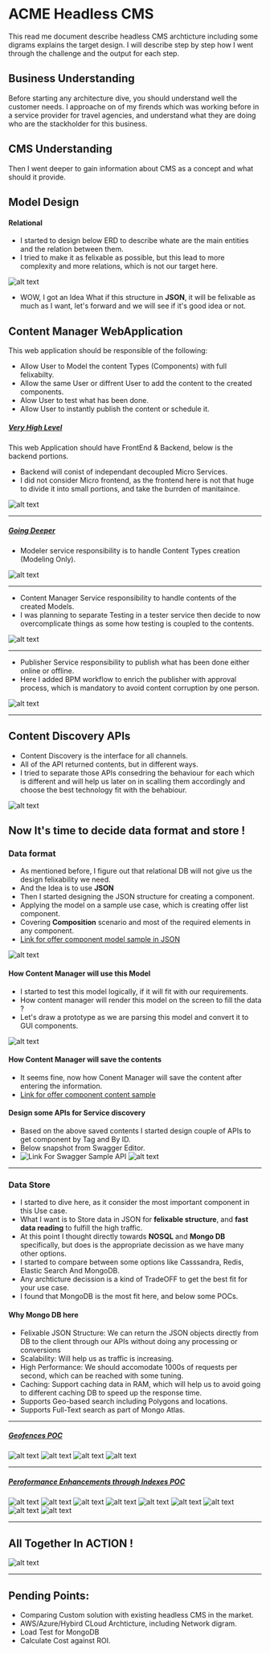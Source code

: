 # ACME Headless CMS
This read me document describe headless CMS archticture including some digrams explains the target design.
I will describe step by step how I went through the challenge and the output for each step.

## Business Understanding
Before starting any architecture dive, you should understand well the customer needs.
I approache on of my firends which was working before in a service provider for travel agencies, and understand what they are doing who are the stackholder for this business.

## CMS Understanding
Then I went deeper to gain information about CMS as a concept and what should it provide.

## Model Design
#### Relational
- I started to design below ERD to describe whate are the main entities and the relation between them.
- I tried to make it as felixable as possible, but this lead to more complexity and more relations, which is not our target here.

![alt text](https://github.com/ramyhasaan/architecture-challenge/blob/main/artifacts/ERD.png)
- WOW, I got an Idea What if this structure in <b>JSON</b>, it will be felixable as much as I want, let's forward and we will see if it's good idea or not.

## Content Manager WebApplication
This web application should be responsible of the following:
- Allow User to Model the content Types (Components) with full felixabilty.
- Allow the same User or diffrent User to add the content to the created components.
- Alow User to test what has been done.
- Allow User to instantly publish the content or schedule it.

##### <ins>Very High Level</ins>
This web Application should have FrontEnd & Backend, below is the backend portions.
* Backend will conist of independant decoupled Micro Services.
* I did not consider Micro frontend, as the frontend here is not that huge to divide it into small portions, and take the burrden of manitaince.

![alt text](https://github.com/ramyhasaan/architecture-challenge/blob/main/artifacts/CMWA.png)
______________________________________________________________________________________________________________________________________________________________
##### <ins>Going Deeper</ins>
- Modeler service responsibility is to handle Content Types creation (Modeling Only).

![alt text](https://github.com/ramyhasaan/architecture-challenge/blob/main/artifacts/Modeler.png)
______________________________________________________________________________________________________________________________________________________________
- Content Manager Service responsibility to handle contents of the created Models.
- I was planning to separate Testing in a tester service then decide to now overcomplicate things as some how testing is coupled to the contents.

![alt text](https://github.com/ramyhasaan/architecture-challenge/blob/main/artifacts/ContentManager.png)
______________________________________________________________________________________________________________________________________________________________
- Publisher Service responsibility to publish what has been done either online or offline.
- Here I added BPM workflow to enrich the publisher with approval process, which is mandatory to avoid content corruption by one person.

![alt text](https://github.com/ramyhasaan/architecture-challenge/blob/main/artifacts/Publisher.png)
______________________________________________________________________________________________________________________________________________________________
## Content Discovery APIs
- Content Discovery is the interface for all channels.
- All of the API returned contents, but in different ways.
- I tried to separate those APIs consedring the behaviour for each which is different and will help us later on in scalling them accordingly and choose the best technology fit with the behabiour.

![alt text](https://github.com/ramyhasaan/architecture-challenge/blob/main/artifacts/ContentDiscovery2.png)

## Now It's time to decide data format and store !
### Data format
- As mentioned before, I figure out that relational DB will not give us the design felixability we need.
- And the Idea is to use <b>JSON</b>
- Then I started designing the JSON structure for creating a component.
- Applying the model on a sample use case, which is creating offer list component.
- Covering <b>Composition</b> scenario and most of the required elements in any component.
- [Link for offer component model sample in JSON](https://github.com/ramyhasaan/architecture-challenge/blob/main/artifacts/model.json) 

![alt text](https://github.com/ramyhasaan/architecture-challenge/blob/main/artifacts/componentModel.PNG)

#### How Content Manager will use this Model
- I started to test this model logically, if it will fit with our requirements.
- How content manager will render this model on the screen to fill the data ?
- Let's draw a prototype as we are parsing this model and convert it to GUI components.

![alt text](https://github.com/ramyhasaan/architecture-challenge/blob/main/artifacts/CMSGUI.png)

#### How Content Manager will save the contents
- It seems fine, now how Conent Manager will save the content after entering the information.
- [Link for offer component content sample](https://github.com/ramyhasaan/architecture-challenge/blob/main/artifacts/content.json)

#### Design some APIs for Service discovery
- Based on the above saved contents I started design couple of APIs to get component by Tag and By ID.
- Below snapshot from Swagger Editor.
- ![Link For Swagger Sample API](https://github.com/ramyhasaan/architecture-challenge/blob/main/artifacts/componentsInquiryAPI.yaml)
![alt text](https://github.com/ramyhasaan/architecture-challenge/blob/main/artifacts/componentsInquirySwagger.PNG)

______________________________________________________________________________________________________________________________________________________________

### Data Store
- I started to dive here, as it consider the most important component in this Use case.
- What I want is to Store data in JSON for <b>felixable structure</b>, and <b>fast data reading</b> to fulfill the high traffic.
- At this point I thought directly towards <b>NOSQL</b> and <b>Mongo DB</b> specifically, but does is the appropriate decission as we have many other options.
- I started to compare between some options like Casssandra, Redis, Elastic Search And MongoDB.
- Any archticture decission is a kind of TradeOFF to get the best fit for your use case.
- I found that MongoDB is the most fit here, and below some POCs.

#### Why Mongo DB here
- Felixable JSON Structure: We can return the JSON objects directly from DB to the client through our APIs without doing any processing or conversions
- Scalability: Will help us as traffic is increasing.
- High Performance: We should accomodate 1000s of requests per second, which can be reached with some tuning.
- Caching: Support caching data in RAM, which will help us to avoid going to different caching DB to speed up the response time.
- Supports Geo-based search including Polygons and locations.
- Supports Full-Text search as part of Mongo Atlas.
______________________________________________________________________________________________________________________________________________________________
##### <ins>Geofences POC</ins>
![alt text](https://github.com/ramyhasaan/architecture-challenge/blob/main/artifacts/mongodb/importgeo.PNG)
![alt text](https://github.com/ramyhasaan/architecture-challenge/blob/main/artifacts/mongodb/importgeo2.PNG)
![alt text](https://github.com/ramyhasaan/architecture-challenge/blob/main/artifacts/mongodb/importgeo3.PNG)
![alt text](https://github.com/ramyhasaan/architecture-challenge/blob/main/artifacts/mongodb/importgeo4.PNG)


______________________________________________________________________________________________________________________________________________________________


##### <ins>Peroformance Enhancements through Indexes POC</ins>
![alt text](https://github.com/ramyhasaan/architecture-challenge/blob/main/artifacts/mongodb/componentsPefromance1.PNG)
![alt text](https://github.com/ramyhasaan/architecture-challenge/blob/main/artifacts/mongodb/componentsPefromance2.PNG)
![alt text](https://github.com/ramyhasaan/architecture-challenge/blob/main/artifacts/mongodb/componentsPefromance3.PNG)
![alt text](https://github.com/ramyhasaan/architecture-challenge/blob/main/artifacts/mongodb/componentsPefromance4.PNG)
![alt text](https://github.com/ramyhasaan/architecture-challenge/blob/main/artifacts/mongodb/componentsPefromance5.PNG)
![alt text](https://github.com/ramyhasaan/architecture-challenge/blob/main/artifacts/mongodb/componentsPefromance6.PNG)
![alt text](https://github.com/ramyhasaan/architecture-challenge/blob/main/artifacts/mongodb/componentsPefromance7.PNG)
![alt text](https://github.com/ramyhasaan/architecture-challenge/blob/main/artifacts/mongodb/componentsPefromance8.PNG)
![alt text](https://github.com/ramyhasaan/architecture-challenge/blob/main/artifacts/mongodb/componentsPefromance9.PNG)


______________________________________________________________________________________________________________________________________________________________
## All Together In ACTION !

![alt text](https://github.com/ramyhasaan/architecture-challenge/blob/main/artifacts/allTogether%20(2).png)

______________________________________________________________________________________________________________________________________________________________
## Pending Points:

- Comparing Custom solution with existing headless CMS in the market.
- AWS/Azure/Hybird CLoud Archticture, including Network digram.
- Load Test for MongoDB
- Calculate Cost against ROI.
